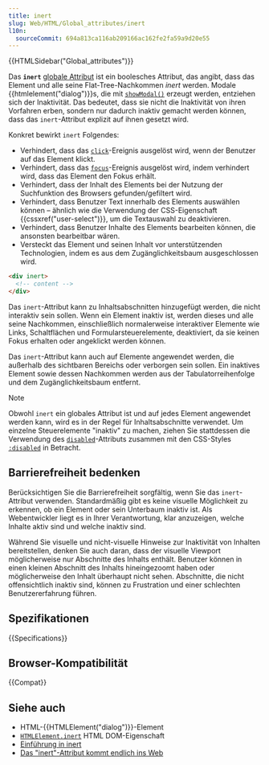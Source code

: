 ```yaml
---
title: inert
slug: Web/HTML/Global_attributes/inert
l10n:
  sourceCommit: 694a813ca116ab209166ac162fe2fa59a9d20e55
---
```


{{HTMLSidebar("Global_attributes")}}

Das **`inert`** [globale Attribut](/de/docs/Web/HTML/Global_attributes) ist ein boolesches Attribut, das angibt, dass das Element und alle seine Flat-Tree-Nachkommen _inert_ werden. Modale {{htmlelement("dialog")}}s, die mit [`showModal()`](/de/docs/Web/API/HTMLDialogElement/showModal) erzeugt werden, entziehen sich der Inaktivität. Das bedeutet, dass sie nicht die Inaktivität von ihren Vorfahren erben, sondern nur dadurch inaktiv gemacht werden können, dass das `inert`-Attribut explizit auf ihnen gesetzt wird.

Konkret bewirkt `inert` Folgendes:

- Verhindert, dass das [`click`](/de/docs/Web/API/Element/click_event)-Ereignis ausgelöst wird, wenn der Benutzer auf das Element klickt.
- Verhindert, dass das [`focus`](/de/docs/Web/API/Element/focus_event)-Ereignis ausgelöst wird, indem verhindert wird, dass das Element den Fokus erhält.
- Verhindert, dass der Inhalt des Elements bei der Nutzung der Suchfunktion des Browsers gefunden/gefiltert wird.
- Verhindert, dass Benutzer Text innerhalb des Elements auswählen können – ähnlich wie die Verwendung der CSS-Eigenschaft {{cssxref("user-select")}}, um die Textauswahl zu deaktivieren.
- Verhindert, dass Benutzer Inhalte des Elements bearbeiten können, die ansonsten bearbeitbar wären.
- Versteckt das Element und seinen Inhalt vor unterstützenden Technologien, indem es aus dem Zugänglichkeitsbaum ausgeschlossen wird.

```html
<div inert>
  <!-- content -->
</div>
```

Das `inert`-Attribut kann zu Inhaltsabschnitten hinzugefügt werden, die nicht interaktiv sein sollen. Wenn ein Element inaktiv ist, werden dieses und alle seine Nachkommen, einschließlich normalerweise interaktiver Elemente wie Links, Schaltflächen und Formularsteuerelemente, deaktiviert, da sie keinen Fokus erhalten oder angeklickt werden können.

Das `inert`-Attribut kann auch auf Elemente angewendet werden, die außerhalb des sichtbaren Bereichs oder verborgen sein sollen. Ein inaktives Element sowie dessen Nachkommen werden aus der Tabulatorreihenfolge und dem Zugänglichkeitsbaum entfernt.

> [!NOTE]
> Obwohl `inert` ein globales Attribut ist und auf jedes Element angewendet werden kann, wird es in der Regel für Inhaltsabschnitte verwendet. Um einzelne Steuerelemente "inaktiv" zu machen, ziehen Sie stattdessen die Verwendung des [`disabled`](/de/docs/Web/HTML/Attributes/disabled)-Attributs zusammen mit den CSS-Styles [`:disabled`](/de/docs/Web/CSS/:disabled) in Betracht.

## Barrierefreiheit bedenken

Berücksichtigen Sie die Barrierefreiheit sorgfältig, wenn Sie das `inert`-Attribut verwenden. Standardmäßig gibt es keine visuelle Möglichkeit zu erkennen, ob ein Element oder sein Unterbaum inaktiv ist. Als Webentwickler liegt es in Ihrer Verantwortung, klar anzuzeigen, welche Inhalte aktiv sind und welche inaktiv sind.

Während Sie visuelle und nicht-visuelle Hinweise zur Inaktivität von Inhalten bereitstellen, denken Sie auch daran, dass der visuelle Viewport möglicherweise nur Abschnitte des Inhalts enthält. Benutzer können in einen kleinen Abschnitt des Inhalts hineingezoomt haben oder möglicherweise den Inhalt überhaupt nicht sehen. Abschnitte, die nicht offensichtlich inaktiv sind, können zu Frustration und einer schlechten Benutzererfahrung führen.

## Spezifikationen

{{Specifications}}

## Browser-Kompatibilität

{{Compat}}

## Siehe auch

- HTML-{{HTMLElement("dialog")}}-Element
- [`HTMLElement.inert`](/de/docs/Web/API/HTMLElement/inert) HTML DOM-Eigenschaft
- [Einführung in inert](https://web.dev/articles/inert)
- [Das "inert"-Attribut kommt endlich ins Web](https://www.stefanjudis.com/blog/the-inert-attribute-is-finally-coming-to-the-web/)
